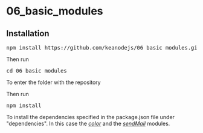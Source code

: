 # 06_basic_modules

## Installation

<pre>npm install https://github.com/keanodejs/06_basic_modules.git</pre>

Then run

<pre>cd 06_basic_modules</pre>

To enter the folder with the repository

Then run 

<pre>npm install</pre>

To install the dependencies specified in the package.json file under "dependencies".
In this case the [_color_](https://www.npmjs.com/package/color) and the [_sendMail_](https://www.npmjs.com/package/sendmail) modules.
